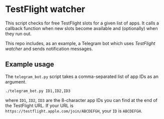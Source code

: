# TestFlight watcher

This script checks for free TestFlight slots for a given list of apps. It calls a callback function when new slots become available and (optionally) when they run out.

This repo includes, as an example, a Telegram bot which uses *TestFlight watcher* and sends notification messages.

## Example usage

The `telegram_bot.py` script takes a comma-separated list of app IDs as an argument.

`./telegram_bot.py ID1,ID2,ID3`

where `ID1`, `ID2`, `ID3` are the 8-character 
 app IDs you can find at the end of the TestFlight URL. If your URL is `https://testflight.apple.com/join/ABCDEFGH`, your `ID` is `ABCDEFGH`.